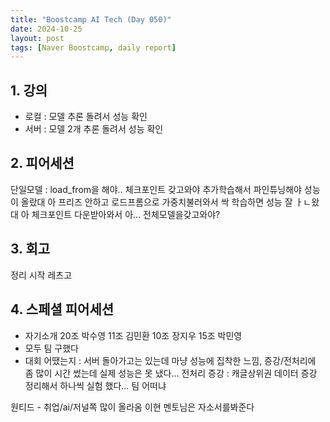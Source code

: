 ```yaml
---
title: "Boostcamp AI Tech (Day 050)"
date: 2024-10-25
layout: post
tags: [Naver Boostcamp, daily report]
---
```

## 1. 강의
- 로컬 : 모델 추론 돌려서 성능 확인
- 서버 : 모델 2개 추론 돌려서 성능 확인

## 2. 피어세션
단일모델 : load_from을 해야.. 체크포인트 갖고와야 추가학습해서 파인튜닝해야 성능이 올랐대 아 프리즈 안하고 로드프롬으로 가중치불러와서 싹 학습하면 성능 잘 ㅏㄴ왔대 아 체크포인트 다운받아와서 아...
전체모델을갖고와야?

## 3. 회고
정리 시작 레츠고

## 4. 스페셜 피어세션
- 자기소개 20조 박수영
11조 김민환 10조 장지우 15조 박민영
- 모두 팀 구했다
- 대회 어땠는지 : 서버 돌아가고는 있는데 마냥 성능에 집착한 느낌, 증강/전처리에 좀 많이 시간 썼는데 실제 성능은 못 냈다...
전처리 증강 : 캐글상위권 데이터 증강 정리해서 하나씩 실험 했다...
팀 어떠냐

원티드 - 취업/ai/저널쪽 많이 올라옴
이현 멘토님은 자소서를봐준다